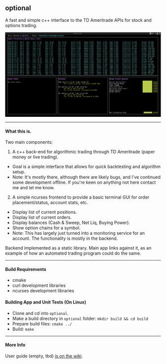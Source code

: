 ## optional 

A fast and simple c++ interface to the TD Ameritrade APIs for stock and options trading.

![an example of my bad trades, aka thanks a lot trump for tweeting so much](https://github.com/tegan-lamoureux/tegan-lamoureux.github.io/raw/master/optional.png)

***

#### What this is.
Two main components:
1. A c++ back-end for algorithmic trading through TD Ameritrade (paper money or live trading).
  * Goal is a simple interface that allows for quick backtesting and algorithm setup.
  * Note: It's mostly there, although there are likely bugs, and I've continued some development offline. If you're keen on anything not here contact me and let me know.
  
2. A simple ncurses frontend to provide a basic terminal GUI for order placement/status, account stats, etc.
  * Display list of current positions. 
  * Display list of current orders. 
  * Display balances (Cash & Sweep, Net Liq, Buying Power).
  * Show option chains for a symbol.
  * Note: This has largely just turned into a monitoring service for an account. The functionality is mostly in the backend.

Backend implemented as a static library. Main app links against it, as an example of how an automated trading program could do the same.

***

#### Build Requirements
* cmake
* curl development libraries
* ncurses development libraries

#### Building App and Unit Tests (On Linux)
* Clone and cd into `optional`.
* Make a build directory in `optional` folder: `mkdir build && cd build`
* Prepare build files: `cmake ../`
* Build: `make`

***

#### More Info
User guide (empty, tbd) [is on the wiki](https://github.com/tegan-lamoureux/optional/wiki).
